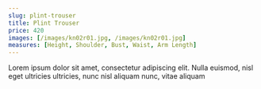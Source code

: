 ```yaml
---
slug: plint-trouser
title: Plint Trouser
price: 420
images: [/images/kn02r01.jpg, /images/kn02r01.jpg]
measures: [Height, Shoulder, Bust, Waist, Arm Length]
---
```

Lorem ipsum dolor sit amet, consectetur adipiscing elit. Nulla euismod, nisl eget ultricies ultricies, nunc nisl aliquam nunc, vitae aliquam